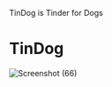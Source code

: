 TinDog is Tinder for Dogs
# TinDog
![Screenshot (66)](https://github.com/Arryan-n/TinDog/assets/53433983/02d40a24-a52d-45ac-a352-a6fd08bc58a5)

